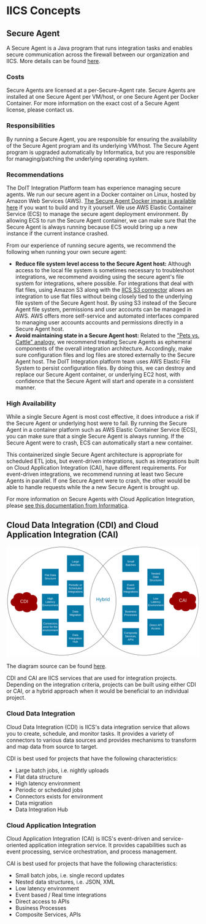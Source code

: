 # IICS Concepts

## Secure Agent

A Secure Agent is a Java program that runs integration tasks and enables secure communication across the firewall between our organization and 
IICS. More details can be found [here](https://docs.informatica.com/integration-cloud/cloud-platform/current-version/administrator/runtime-environments/secure-agents.html).

### Costs

Secure Agents are licensed at a per-Secure-Agent rate.
Secure Agents are installed at one Secure Agent per VM/host, or one Secure Agent per Docker Container.
For more information on the exact cost of a Secure Agent license, please contact us.

### Responsibilities

By running a Secure Agent, you are responsible for ensuring the availability of the Secure Agent program and its underlying VM/host.
The Secure Agent program is upgraded automatically by Informatica, but you are responsible for managing/patching the underlying operating system.

### Recommendations

The DoIT Integration Platform team has experience managing secure agents.
We run our secure agent in a Docker container on Linux, hosted by Amazon Web Services (AWS).
[The Secure Agent Docker image is available here](https://git.doit.wisc.edu/interop/iics/iics_secure_agent) if you want to build and try it yourself.
We use AWS Elastic Container Service (ECS) to manage the secure agent deployment environment.
By allowing ECS to run the Secure Agent container, we can make sure that the Secure Agent is always running because ECS would bring up a new instance if the current instance crashed.

From our experience of running secure agents, we recommend the following when running your own secure agent:

- **Reduce file system level access to the Secure Agent host:** Although access to the local file system is sometimes necessary to troubleshoot integrations, we recommend avoiding using the secure agent's file system for integrations, where possible.
For integrations that deal with flat files, using Amazon S3 along with the [IICS S3 connector](https://docs.informatica.com/integration-cloud/cloud-data-integration-connectors/current-version/amazon-s3-connector/preface.html) allows an integration to use flat files without being closely tied to the underlying file system of the Secure Agent host.
By using S3 instead of the Secure Agent file system, permissions and user accounts can be managed in AWS. AWS offers more self-service and automated interfaces compared to managing user accounts accounts and permissions directly in a Secure Agent host.
- **Avoid maintaining state in a Secure Agent host:** Related to the ["Pets vs. Cattle" analogy](https://www.slideshare.net/randybias/the-history-of-pets-vs-cattle-and-using-it-properly), we recommend treating Secure Agents as ephemeral components of the overall integration architecture.
Accordingly, make sure configuration files and log files are stored externally to the Secure Agent host.
The DoIT Integration platform team uses AWS Elastic File System to persist configuration files.
By doing this, we can destroy and replace our Secure Agent container, or underlying EC2 host, with confidence that the Secure Agent will start and operate in a consistent manner.

### High Availability

While a single Secure Agent is most cost effective, it does introduce a risk if the Secure Agent or underlying host were to fail.
By running the Secure Agent in a container platform such as AWS Elastic Container Service (ECS), you can make sure that a single Secure Agent is always running.
If the Secure Agent were to crash, ECS can automatically start a new container.

This containerized single Secure Agent architecture is appropriate for scheduled ETL jobs, but event-driven integrations, such as integrations built on Cloud Application Integration (CAI), have different requirements.
For event-driven integrations, we recommend running at least two Secure Agents in parallel.
If one Secure Agent were to crash, the other would be able to handle requests while the a new Secure Agent is brought up.

For more information on Secure Agents with Cloud Application Integration, please [see this documentation from Informatica](https://kb.informatica.com/faq/7/pages/19/514162.aspx).

## Cloud Data Integration (CDI) and Cloud Application Integration (CAI)

![CDI-CAI](./images/CDI-CAI-venn-diagram.svg)

The diagram source can be found [here](https://app.lucidchart.com/documents/edit/5ab81deb-0dd1-4ca4-9f8b-f1fa2706ec79/0_0).

CDI and CAI are IICS services that are used for integration projects. Depending on the integration criteria, projects can be built using either CDI or CAI, or a hybrid approach when it would be beneficial to an individual project. 

### Cloud Data Integration

Cloud Data Integration (CDI) is IICS's data integration service that allows you to create, schedule, and monitor tasks. It provides a variety of connectors to various data sources and provides mechanisms to transform and map data from source to target.

CDI is best used for projects that have the following characteristics:

- Large batch jobs, i.e. nightly uploads
- Flat data structure
- High latency environment
- Periodic or scheduled jobs
- Connectors exists for environment
- Data migration
- Data Integration Hub

### Cloud Application Integration

Cloud Application Integration (CAI) is IICS's event-driven and service-oriented application integration service. It provides capabilities such as event processing, service orchestration, and process management.

CAI is best used for projects that have the following characteristics:

- Small batch jobs, i.e. single record updates
- Nested data structures, i.e. JSON, XML
- Low latency environment
- Event based / Real time integrations
- Direct access to APIs
- Business Processes
- Composite Services, APIs
